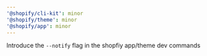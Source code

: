 ```yaml
---
'@shopify/cli-kit': minor
'@shopify/theme': minor
'@shopify/app': minor
---
```


Introduce the `--notify` flag in the shopfiy app/theme dev commands
